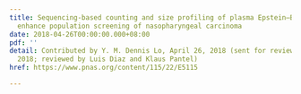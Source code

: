 ```yaml
---
title: Sequencing-based counting and size profiling of plasma Epstein–Barr virus DNA
  enhance population screening of nasopharyngeal carcinoma
date: 2018-04-26T00:00:00.000+08:00
pdf: ''
detail: Contributed by Y. M. Dennis Lo, April 26, 2018 (sent for review March 13,
  2018; reviewed by Luis Diaz and Klaus Pantel)
href: https://www.pnas.org/content/115/22/E5115

---
```

